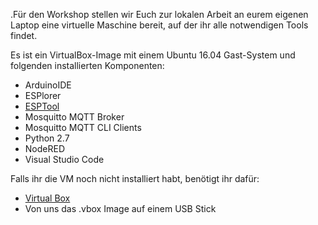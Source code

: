 <!--META {"title":"Virtual Machine","tags":["software","preparation"],"createDate":null,"updateDate":1486908767776} -->
.Für den Workshop stellen wir Euch zur lokalen Arbeit an eurem eigenen Laptop eine virtuelle Maschine bereit, auf der ihr alle notwendigen Tools findet.

Es ist ein VirtualBox-Image mit einem Ubuntu 16.04 Gast-System und folgenden installierten Komponenten:

* ArduinoIDE
* ESPlorer
* [ESPTool](/esptool)
* Mosquitto MQTT Broker
* Mosquitto MQTT CLI Clients
* Python 2.7
* NodeRED
* Visual Studio Code

Falls ihr die VM noch nicht installiert habt, benötigt ihr dafür:

* [Virtual Box](https://www.virtualbox.org/wiki/Downloads)
* Von uns das .vbox Image auf einem USB Stick